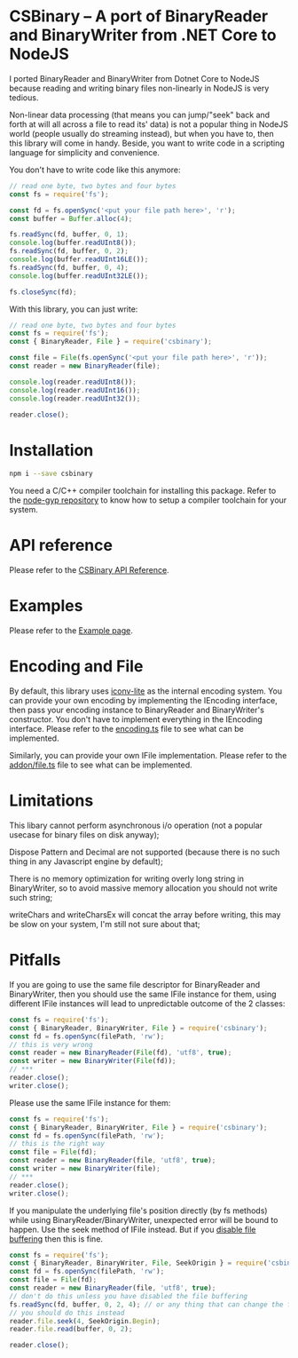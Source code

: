 # CSBinary – A port of BinaryReader and BinaryWriter from .NET Core to NodeJS
I ported BinaryReader and BinaryWriter from Dotnet Core to NodeJS because reading
and writing binary files non-linearly in NodeJS is very tedious.

Non-linear data processing (that means you can jump/"seek" back and forth at will all across a file
to read its' data) is not a popular thing in NodeJS world (people usually do streaming instead),
but when you have to, then this library will come in handy.
Beside, you want to write code in a scripting language for simplicity and convenience.

You don't have to write code like this anymore:
```js
// read one byte, two bytes and four bytes
const fs = require('fs');

const fd = fs.openSync('<put your file path here>', 'r');
const buffer = Buffer.alloc(4);

fs.readSync(fd, buffer, 0, 1);
console.log(buffer.readUInt8());
fs.readSync(fd, buffer, 0, 2);
console.log(buffer.readUInt16LE());
fs.readSync(fd, buffer, 0, 4);
console.log(buffer.readUInt32LE());

fs.closeSync(fd);
```
With this library, you can just write:
```js
// read one byte, two bytes and four bytes
const fs = require('fs');
const { BinaryReader, File } = require('csbinary');

const file = File(fs.openSync('<put your file path here>', 'r'));
const reader = new BinaryReader(file);

console.log(reader.readUInt8());
console.log(reader.readUInt16());
console.log(reader.readUInt32());

reader.close();
```
# Installation
```bash
npm i --save csbinary
```
You need a C/C++ compiler toolchain for installing this package.
Refer to the [node-gyp repository](https://github.com/nodejs/node-gyp) to
know how to setup a compiler toolchain for your system.

# API reference
Please refer to the [CSBinary API Reference](https://meigyoku-thmn.github.io/CSBinary/).

# Examples
Please refer to the [Example page](https://github.com/Meigyoku-Thmn/CSBinary/blob/master/EXAMPLE.md).

# Encoding and File
By default, this library uses [iconv-lite](https://github.com/ashtuchkin/iconv-lite) as the internal encoding system. You can provide your own encoding by implementing the IEncoding interface,
then pass your encoding instance to BinaryReader and BinaryWriter's constructor.
You don't have to implement everything in the IEncoding interface.
Please refer to the [encoding.ts](https://github.com/Meigyoku-Thmn/CSBinary/blob/master/src/encoding.ts) file
to see what can be implemented.

Similarly, you can provide your own IFile implementation.
Please refer to the [addon/file.ts](https://github.com/Meigyoku-Thmn/CSBinary/blob/master/src/addon/file.ts) file
to see what can be implemented.

# Limitations
This libary cannot perform asynchronous i/o operation (not a popular usecase for binary files on disk anyway);

Dispose Pattern and Decimal are not supported (because there is no such thing in any Javascript engine by default);

There is no memory optimization for writing overly long string in BinaryWriter,
so to avoid massive memory allocation you should not write such string;

writeChars and writeCharsEx will concat the array before writing,
this may be slow on your system, I'm still not sure about that;

# Pitfalls
If you are going to use the same file descriptor for BinaryReader and BinaryWriter,
then you should use the same IFile instance for them, using different IFile instances
will lead to unpredictable outcome of the 2 classes:
```js
const fs = require('fs');
const { BinaryReader, BinaryWriter, File } = require('csbinary');
const fd = fs.openSync(filePath, 'rw');
// this is very wrong
const reader = new BinaryReader(File(fd), 'utf8', true);
const writer = new BinaryWriter(File(fd));
// ***
reader.close();
writer.close();
```
Please use the same IFile instance for them:
```js
const fs = require('fs');
const { BinaryReader, BinaryWriter, File } = require('csbinary');
const fd = fs.openSync(filePath, 'rw');
// this is the right way
const file = File(fd);
const reader = new BinaryReader(file, 'utf8', true);
const writer = new BinaryWriter(file);
// ***
reader.close();
writer.close();
```
If you manipulate the underlying file's position directly (by fs methods) while
using BinaryReader/BinaryWriter, unexpected error will be bound to happen.
Use the seek method of IFile instead.
But if you [disable file buffering](https://meigyoku-thmn.github.io/CSBinary/interfaces/ifile.html#setbufsize) then this is fine.
```js
const fs = require('fs');
const { BinaryReader, BinaryWriter, File, SeekOrigin } = require('csbinary');
const fd = fs.openSync(filePath, 'rw');
const file = File(fd);
const reader = new BinaryReader(file, 'utf8', true);
// don't do this unless you have disabled the file buffering
fs.readSync(fd, buffer, 0, 2, 4); // or any thing that can change the file's position
// you should do this instead
reader.file.seek(4, SeekOrigin.Begin);
reader.file.read(buffer, 0, 2);

reader.close();
```
